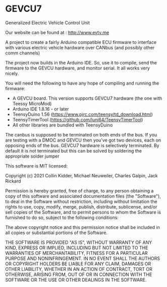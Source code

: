GEVCU7
======

Generalized Electric Vehicle Control Unit

Our website can be found at : http://www.evtv.me

A project to create a fairly Arduino compatible ECU firmware
to interface with various electric vehicle hardware over CANbus
(and possibly other comm channels)

The project now builds in the Arduino IDE. So, use it to compile, send the firmware to the GEVCU hardware, and monitor serial. It all works very nicely.

You will need the following to have any hope of compiling and running the firmware:
- A GEVCU board. This version supports GEVCU7 hardware (the one with Teessy MicroMod)
- Arduino IDE 1.8.16 - or later
- TeensyDuino 1.56 (https://www.pjrc.com/teensy/td_download.html)
- TeensyTimerTool (https://github.com/luni64/TeensyTimerTool)
- All other libraries are bundled with TeensyDuino

The canbus is supposed to be terminated on both ends of the bus. If you are testing with a DMOC and GEVCU then you've got two devices, each on opposing ends of the bus. GEVCU7 hardware is selectively terminated. By default it is not terminated but this can be solved by soldering the appropriate solder jumper


This software is MIT licensed:

Copyright (c) 2021 Collin Kidder, Michael Neuweiler, Charles Galpin, Jack Rickard

Permission is hereby granted, free of charge, to any person obtaining
a copy of this software and associated documentation files (the
"Software"), to deal in the Software without restriction, including
without limitation the rights to use, copy, modify, merge, publish,
distribute, sublicense, and/or sell copies of the Software, and to
permit persons to whom the Software is furnished to do so, subject to
the following conditions:

The above copyright notice and this permission notice shall be included
in all copies or substantial portions of the Software.

THE SOFTWARE IS PROVIDED "AS IS", WITHOUT WARRANTY OF ANY KIND,
EXPRESS OR IMPLIED, INCLUDING BUT NOT LIMITED TO THE WARRANTIES OF
MERCHANTABILITY, FITNESS FOR A PARTICULAR PURPOSE AND NONINFRINGEMENT.
IN NO EVENT SHALL THE AUTHORS OR COPYRIGHT HOLDERS BE LIABLE FOR ANY
CLAIM, DAMAGES OR OTHER LIABILITY, WHETHER IN AN ACTION OF CONTRACT,
TORT OR OTHERWISE, ARISING FROM, OUT OF OR IN CONNECTION WITH THE
SOFTWARE OR THE USE OR OTHER DEALINGS IN THE SOFTWARE.


